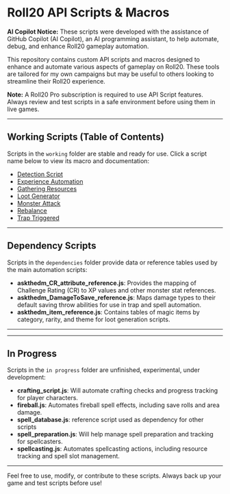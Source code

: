 
# Roll20 API Scripts & Macros

**AI Copilot Notice:**
These scripts were developed with the assistance of GitHub Copilot (AI Copilot), an AI programming assistant, to help automate, debug, and enhance Roll20 gameplay automation.

This repository contains custom API scripts and macros designed to enhance and automate various aspects of gameplay on Roll20. These tools are tailored for my own campaigns but may be useful to others looking to streamline their Roll20 experience.

**Note:** A Roll20 Pro subscription is required to use API Script features. Always review and test scripts in a safe environment before using them in live games.

---


## Working Scripts (Table of Contents)

Scripts in the `working` folder are stable and ready for use. Click a script name below to view its macro and documentation:

- [Detection Script](working/detection_macro.md)
- [Experience Automation](working/experience_automation_macro.md)
- [Gathering Resources](working/gathering_resources_macro.md)
- [Loot Generator](working/loot_generator_macro.md)
- [Monster Attack](working/MonsterAttack.md)
- [Rebalance](working/Rebalance.md)
- [Trap Triggered](working/trap_trigger_macro.md)

---

## Dependency Scripts

Scripts in the `dependencies` folder provide data or reference tables used by the main automation scripts:

- **askthedm_CR_attribute_reference.js**: Provides the mapping of Challenge Rating (CR) to XP values and other monster stat references.
- **askthedm_DamageToSave_reference.js**: Maps damage types to their default saving throw abilities for use in trap and spell automation.
- **askthedm_item_reference.js**: Contains tables of magic items by category, rarity, and theme for loot generation scripts.

---

---

## In Progress

Scripts in the `in progress` folder are unfinished, experimental, under development:

- **crafting_script.js**: Will automate crafting checks and progress tracking for player characters.
- **fireball.js**: Automates fireball spell effects, including save rolls and area damage.
- **spell_database.js**: reference script used as dependency for other scripts
- **spell_preparation.js**: Will help manage spell preparation and tracking for spellcasters.
- **spellcasting.js**: Automates spellcasting actions, including resource tracking and spell slot management.

---

Feel free to use, modify, or contribute to these scripts. Always back up your game and test scripts before use!
